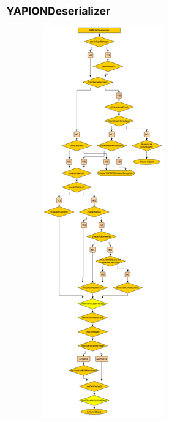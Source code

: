 # YAPIONDeserializer

<p align="center">
	<img alt="Dataflow" src="../../flowcharts/YAPIONDeserializer.png">
</p>